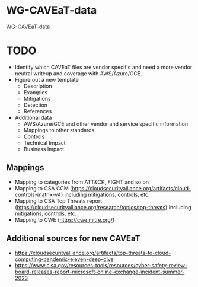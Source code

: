 # WG-CAVEaT-data
WG-CAVEaT-data

# TODO

* Identify which CAVEaT files are vendor specific and need a more vendor neutral writeup and coverage with AWS/Azure/GCE.
* Figure out a new template
  * Description
  * Examples
  * Mitigations
  * Detection
  * References
* Additional data
  * AWS/Azure/GCE and other vendor and service specific information
  * Mappings to other standards
  * Controls
  * Technical Impact
  * Business Impact

## Mappings

* Mapping to categories from ATT&CK, FIGHT and so on
* Mapping to CSA CCM (https://cloudsecurityalliance.org/artifacts/cloud-controls-matrix-v4) including mitigations, controls, etc.
* Mapping to CSA Top Threats report (https://cloudsecurityalliance.org/research/topics/top-threats) including mitigations, controls, etc.
* Mapping to CWE (https://cwe.mitre.org/)

## Additional sources for new CAVEaT

* https://cloudsecurityalliance.org/artifacts/top-threats-to-cloud-computing-pandemic-eleven-deep-dive
* https://www.cisa.gov/resources-tools/resources/cyber-safety-review-board-releases-report-microsoft-online-exchange-incident-summer-2023
